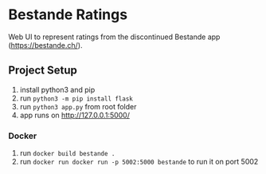 # Bestande Ratings

Web UI to represent ratings from the discontinued Bestande app (https://bestande.ch/).

## Project Setup

1. install python3 and pip
2. run `python3 -m pip install flask`
3. run `python3 app.py` from root folder
4. app runs on http://127.0.0.1:5000/

### Docker

1. run `docker build bestande .`
2. run `docker run docker run -p 5002:5000 bestande` to run it on port 5002